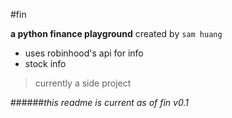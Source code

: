 #fin

**a python finance playground** created by `sam huang`

+ uses robinhood's api for info
+ stock info

> currently a side project

######_this readme is current as of fin v0.1_

